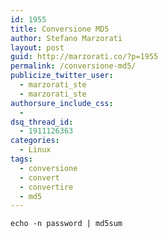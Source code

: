 ```yaml
---
id: 1955
title: Conversione MD5
author: Stefano Marzorati
layout: post
guid: http://marzorati.co/?p=1955
permalink: /conversione-md5/
publicize_twitter_user:
  - marzorati_ste
  - marzorati_ste
authorsure_include_css:
  - 
dsq_thread_id:
  - 1911126363
categories:
  - Linux
tags:
  - conversione
  - convert
  - convertire
  - md5
---
```

`echo -n password | md5sum`
